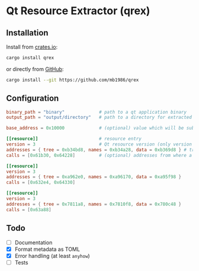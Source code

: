 # Qt Resource Extractor (qrex)

## Installation

Install from [crates.io](https://crates.io):

```sh
cargo install qrex
```

or directly from [GitHub](https://github.com/mb1986/qrex):

```sh
cargo install --git https://github.com/mb1986/qrex
```

## Configuration

```toml
binary_path = "binary"             # path to a qt application binary
output_path = "output/directory"   # path to a directory for extracted resources

base_address = 0x10000             # (optional) value which will be subtracted from any of resource addresses

[[resource]]                       # resource entry
version = 3                        # Qt resource version (only version 3 is currently supported)
addresses = { tree = 0xb34bd8, names = 0xb34a28, data = 0xb369d8 } # triple of addresses pointing to resource structures
calls = [0x61b30, 0x64228]         # (optional) addresses from where a resource has been registered

[[resource]]
version = 3
addresses = { tree = 0xa962e0, names = 0xa96170, data = 0xa95f98 }
calls = [0x632e4, 0x64330]

[[resource]]
version = 3
addresses = { tree = 0x7811a8, names = 0x7810f8, data = 0x780c48 }
calls = [0x63a88]
```

## Todo

- [ ] Documentation
- [x] Format metadata as TOML
- [x] Error handling (at least `anyhow`)
- [ ] Tests
